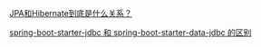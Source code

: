 [JPA和Hibernate到底是什么关系？](https://www.cnblogs.com/mosoner/p/9494250.html)

[spring-boot-starter-jdbc 和 spring-boot-starter-data-jdbc 的区别](https://blog.csdn.net/assember/article/details/121976290)

